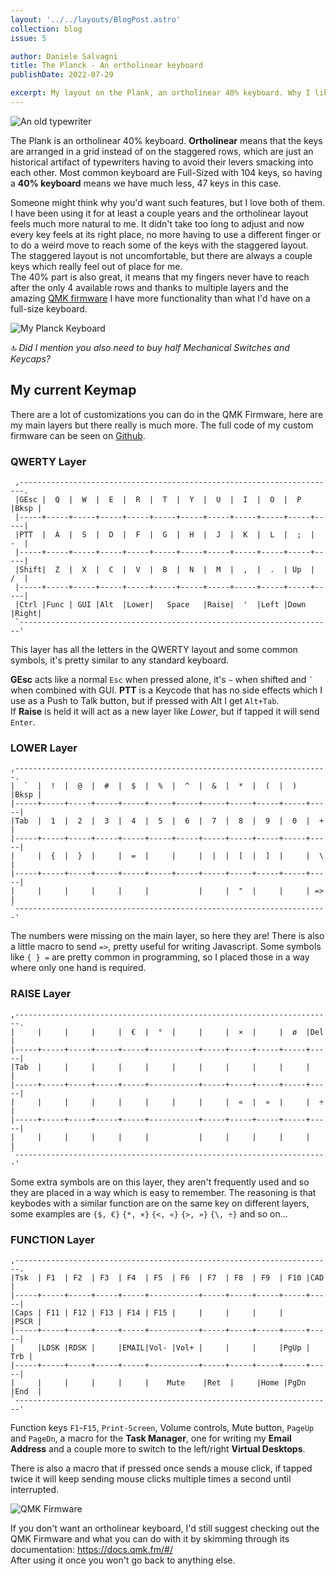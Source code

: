 ```yaml
---
layout: '../../layouts/BlogPost.astro'
collection: blog
issue: 5

author: Daniele Salvagni
title: The Planck - An ortholinear keyboard
publishDate: 2022-07-29

excerpt: My layout on the Plank, an ortholinear 40% keyboard. Why I like it more than normal keybaords and some pros of the QMK firmware.
---
```


![An old typewriter](/assets/img/content/003/typewriter.png)

The Plank is an ortholinear 40% keyboard. **Ortholinear** means that the keys
are arranged in a grid instead of on the staggered rows, which are just an
historical artifact of typewriters having to avoid their levers smacking into
each other. Most common keyboard are Full-Sized with 104 keys, so having a **40%
keyboard** means we have much less, 47 keys in this case.

Someone might think why you'd want such features, but I love both of them. I
have been using it for at least a couple years and the ortholinear layout feels
much more natural to me. It didn't take too long to adjust and now every key
feels at its right place, no more having to use a different finger or to do a
weird move to reach some of the keys with the staggered layout. The staggered
layout is not uncomfortable, but there are always a couple keys which really
feel out of place for me.  
The 40% part is also great, it means that my fingers never have to reach after
the only 4 available rows and thanks to multiple layers and the amazing
[QMK firmware](https://qmk.fm/) I have more functionality than what I'd have on
a full-size keyboard.

![My Planck Keyboard](/assets/img/content/003/my-planck.png)

🔝 _Did I mention you also need to buy half Mechanical Switches and Keycaps?_

## My current Keymap

There are a lot of customizations you can do in the QMK Firmware, here are my
main layers but there really is much more. The full code of my custom firmware
can be seen on
[Github](https://github.com/daniele-salvagni/qmk_firmware/tree/master/keyboards/planck/keymaps/danck).

### QWERTY Layer

```
 ,-----------------------------------------------------------------------.
 |GEsc |  Q  |  W  |  E  |  R  |  T  |  Y  |  U  |  I  |  O  |  P  |Bksp |
 |-----+-----+-----+-----+-----+-----+-----+-----+-----+-----+-----+-----|
 |PTT  |  A  |  S  |  D  |  F  |  G  |  H  |  J  |  K  |  L  |  ;  |  -  |
 |-----+-----+-----+-----+-----+-----+-----+-----+-----+-----+-----+-----|
 |Shift|  Z  |  X  |  C  |  V  |  B  |  N  |  M  |  ,  |  .  | Up  |  /  |
 |-----+-----+-----+-----+-----+-----+-----+-----+-----+-----+-----+-----|
 |Ctrl |Func | GUI |Alt  |Lower|   Space   |Raise|  '  |Left |Down |Right|
 `----------------------------------------------------------------------'
```

This layer has all the letters in the QWERTY layout and some common symbols,
it's pretty similar to any standard keyboard.

**GEsc** acts like a normal `Esc` when pressed alone, it's `~` when shifted and
`` ` `` when combined with GUI. **PTT** is a Keycode that has no side effects
which I use as a Push to Talk button, but if pressed with Alt I get `Alt+Tab`.  
If **Raise** is held it will act as a new layer like _Lower_, but if tapped it
will send `Enter`.

### LOWER Layer

```
,----------------------------------------------------------------------.
|  `  |  !  |  @  |  #  |  $  |  %  |  ^  |  &  |  *  |  (  |  )  |Bksp |
|-----+-----+-----+-----+-----+-----+-----+-----+-----+-----+-----+-----|
|Tab  |  1  |  2  |  3  |  4  |  5  |  6  |  7  |  8  |  9  |  0  |  +  |
|-----+-----+-----+-----+-----+-----+-----+-----+-----+-----+-----+-----|
|     |  {  |  }  |     |  =  |     |     |  |  |  [  |  ]  |     |  \  |
|-----+-----+-----+-----+-----+-----+-----+-----+-----+-----+-----+-----|
|     |     |     |     |     |           |     |  "  |     |     | =>  |
`----------------------------------------------------------------------'
```

The numbers were missing on the main layer, so here they are! There is also a
little macro to send `=>`, pretty useful for writing Javascript. Some symbols
like `{ } =` are pretty common in programming, so I placed those in a way where
only one hand is required.

### RAISE Layer

```
,-----------------------------------------------------------------------.
|     |     |     |     |  €  |  °  |     |     |  ×  |     |  ø  |Del  |
|-----+-----+-----+-----+-----+-----------+-----+-----+-----+-----+-----|
|Tab  |     |     |     |     |     |     |     |     |     |     |     |
|-----+-----+-----+-----+-----+-----------+-----+-----+-----+-----+-----|
|     |     |     |     |     |     |     |     |  «  |  »  |     |  ÷  |
|-----+-----+-----+-----+-----+-----------+-----+-----+-----+-----+-----|
|     |     |     |     |     |           |     |     |     |     |     |
`----------------------------------------------------------------------'
```

Some extra symbols are on this layer, they aren't frequently used and so they
are placed in a way which is easy to remember. The reasoning is that keybodes
with a similar function are on the same key on different layers, some examples
are `{$, €}` `{*, ×}` `{<, «}` `{>, »}` `{\, ÷}` and so on...

### FUNCTION Layer

```
,-----------------------------------------------------------------------.
|Tsk  | F1  | F2  | F3  | F4  | F5  | F6  | F7  | F8  | F9  | F10 |CAD  |
|-----+-----+-----+-----+-----+-----------+-----+-----+-----+-----+-----|
|Caps | F11 | F12 | F13 | F14 | F15 |     |     |     |     |     |PSCR |
|-----+-----+-----+-----+-----+-----------+-----+-----+-----+-----+-----|
|     |LDSK |RDSK |     |EMAIL|Vol- |Vol+ |     |     |     |PgUp | Trb |
|-----+-----+-----+-----+-----+-----------+-----+-----+-----+-----+-----|
|     |     |     |     |     |    Mute    |Ret  |     |Home |PgDn |End  |
`-----------------------------------------------------------------------'
```

Function keys `F1`-`F15`, `Print-Screen`, Volume controls, Mute button, `PageUp`
and `PageDn`, a macro for the **Task Manager**, one for writing my **Email
Address** and a couple more to switch to the left/right **Virtual Desktops**.

There is also a macro that if pressed once sends a mouse click, if tapped twice
it will keep sending mouse clicks multiple times a second until interrupted.

![QMK Firmware](/assets/img/content/003/qmk-fw.png)

If you don't want an ortholinear keyboard, I'd still suggest checking out the
QMK Firmware and what you can do with it by skimming through its documentation:
https://docs.qmk.fm/#/  
After using it once you won't go back to anything else.
